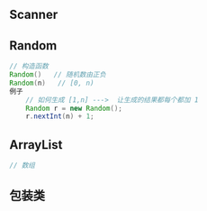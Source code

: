 ## Scanner

## Random

```java
// 构造函数
Random()   // 随机数由正负
Random(n)   // [0, n)
例子 
    // 如何生成 [1,n] --->  让生成的结果都每个都加 1 
    Random r = new Random();
	r.nextInt(n) + 1;
```

## ArrayList

```java
// 数组
```



## 包装类